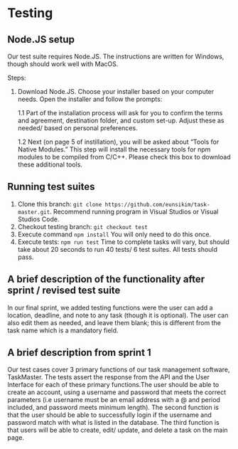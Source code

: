 # Testing

## Node.JS setup

Our test suite requires Node.JS. The instructions are written for Windows, though should work well with MacOS.

Steps:

1. Download Node.JS. Choose your installer based on your computer needs. Open the installer and follow the prompts:

    1.1 Part of the installation process will ask for you to confirm the terms and agreement, destination folder, and custom set-up. Adjust these as needed/ based on personal preferences.

    1.2 Next (on page 5 of instillation), you will be asked about “Tools for Native Modules.” This step will install the necessary tools for npm modules to be compiled from C/C++. Please check this box to download these additional tools.

## Running test suites

1. Clone this branch: `git clone https://github.com/eunsikim/task-master.git`. Recommend running program in Visual Studios or Visual Studios Code.
2. Checkout testing branch: `git checkout test`
3. Execute command `npm install` You will only need to do this once.
4. Execute tests: `npm run test` Time to complete tasks will vary, but should take about 20 seconds to run 40 tests/ 6 test suites. All tests should pass.

## A brief description of the functionality after sprint / revised test suite

In our final sprint, we added testing functions were the user can add a location, deadline, and note to any task (though it is optional). The user can also edit them as needed, and leave them blank; this is different from the task name which is a mandatory field.

## A brief description from sprint 1

Our test cases cover 3 primary functions of our task management software, TaskMaster. The tests assert the response from the API and the User Interface for each of these primary functions.The user should be able to create an account, using a username and password that meets the correct parameters (i.e username must be an email address with a @ and period included, and password meets minimum length). The second function is that the user should be able to successfully login if the username and password match with what is listed in the database. The third function is that users will be able to create, edit/ update, and delete a task on the main page.
